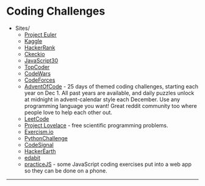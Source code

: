 # Coding Challenges

* Sites/
    * [Project Euler](https://projecteuler.net/)
    * [Kaggle](https://kaggle.com/)
    * [HackerRank](https://www.hackerrank.com/)
    * [Ckeckio](https://checkio.org)
    * [JavaScript30](https://www.javascript30.com)
    * [TopCoder](https://www.topcoder.com/)
    * [CodeWars](https://www.codewars.com/)
    * [CodeForces](https://codeforces.com/)
    * [AdventOfCode](https://adventofcode.com/) - 25 days of themed coding challenges, starting each year on Dec 1. All past years are available, and daily puzzles unlock at midnight in advent-calendar style each December. Use any programming language you want! Great reddit community too where people love to help each other out.
    * [LeetCode](https://leetcode.com/)
    * [Project Lovelace](https://projectlovelace.net/) - free scientific programming problems.
    * [Exercism.io](https://exercism.io/)
    * [PythonChallenge](http://www.pythonchallenge.com/)
    * [CodeSignal](https://codesignal.com/)
    * [HackerEarth](https://hackerearth.com/)
    * [edabit](https://edabit.com/)
    * [practiceJS](https://practicejs.com/) - some JavaScript coding exercises put into a web app so they can be done on a phone.

---
